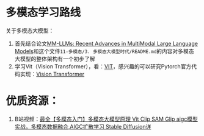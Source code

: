 # 多模态学习路线

关于多模态大模型：
1. 首先结合论文[MM-LLMs: Recent Advances in MultiModal Large Language Models](https://arxiv.org/abs/2401.13601)和这个文件`11-多模态/3. 多模态大模型时代/README.md`的内容对多模态大模型的整体架构有一个初步了解
2. 学习Vit（Vision Transformer），看：[VIT](./3_多模态大模型时代/ModalityEncoder/VIT.ipynb)，感兴趣的可以研究Pytorch官方代码实现：[Vision Transformer](https://github.com/huggingface/pytorch-image-models/blob/main/timm/models/vision_transformer.py#L2144)

# 优质资源：
1. B站视频：[最全【多模态入门】多模态大模型原理 Vit Clip SAM Glip aigc模型实战，多模态数据融合,AIGC扩散学习 Stable Diffusion详](https://www.bilibili.com/video/BV1kT411o7a6/?spm_id_from=333.1007.top_right_bar_window_default_collection.content.click&vd_source=fe1a94b135f57dc3c65e7b135af3ccb9)
